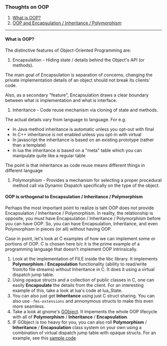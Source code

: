 ### Thoughts on OOP

1. [What is OOP?](#what-is-oop)
1. [OOP and Encapsulation / Inheritance / Polymorphism](#oop-is-orthogonal-to-encapsulation--inheritance--polymorphism)


---

#### What is OOP?

The distinctive features of Object-Oriented Programming are:

1. Encapsulation - Hiding state / details behind the Object's API (or methods). 
  
  The main goal of Encapsulation is separation of concerns, 
  changing the private implementation details of an object should not break its clients' code.

  Also, as a secondary "feature", Encapsulation draws a clear boundary between what is implementation and what is interface.

1. Inheritance - Code reuse mechanism via cloning of state and methods. 
  
  The actual details vary from language to language. For e.g. 
  - In Java method inheritance is automatic unless you opt-out with final
  - In C++ inheritance is not enabled unless you opt-in with virtual
  - In javascript the inheritance is based on an existing prototype (rather than a template)
  - In lua the inheritance is based on a "meta" table which you can manipulate quite like a regular table
  
  The point is that inheritance as code reuse means different things in different language

1. Polymorphism - Provides a mechanism for selecting a proper procedural method call via Dynamic Dispatch specifically on the type of the object.

#### OOP is orthogonal to Encapsulation / Inheritance / Polymorphism

Perhaps the most important point to realize is taht OOP does not provide Encapsulation / Inheritance / Polymorphism. In reality, the relationship is opposite, you must have Encapsulation / Inheritance / Polymorphism before you can have OOP. So, you can have Encapsulation, Inheritance, and even Polymorphism in pieces (or all) without having OOP.

Case in point, let's look at C examples of how we can implement some or portions of OOP. C is chosen here b/c it is the prime example of a programming language that doesn't implement OOP intrinsically.

1. Look at the implementation of FILE inside the libc library. It implements **Polymorphism** / **Encapsulation** functionality (ability to read/write from/to file streams) without Inheritance in C. It does it using a virtual dispatch jump table.
1. Using opaque structs and a collection of public classes in C, one can easily **Encapsulate** the details from the client. For an interesting example of this, take a look at lua's code at lua_State.
1. You can also just get **Inheritance** using just C struct sharing. You can also use ```-fms-extensions``` and annonymous structs to make this even more seamless.
1. Take a look at gnome's [GObject](https://developer.gnome.org/gobject/stable/). It impements the whole OOP lifecycle with all of **Polymorphism** / **Inheritance** / **Encapsulation**.
1. IF GObject is too heavy for you, you can also roll **Polymorphism** / **Inheritance** / **Encapsulation** class system on your own using a combination of virtual dispatch jump table with opaque structs. For an example, see this [sample code](https://github.com/tencherry10/learn/tree/master/c_vtable)



